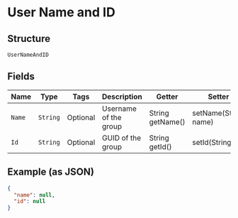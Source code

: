 
# User Name and ID

## Structure

`UserNameAndID`

## Fields

| Name | Type | Tags | Description | Getter | Setter |
|  --- | --- | --- | --- | --- | --- |
| `Name` | `String` | Optional | Username of the group | String getName() | setName(String name) |
| `Id` | `String` | Optional | GUID of the group | String getId() | setId(String id) |

## Example (as JSON)

```json
{
  "name": null,
  "id": null
}
```

